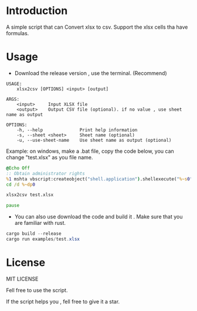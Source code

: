 # Introduction
A simple script that can Convert xlsx to csv.
Support the xlsx cells tha have formulas.

# Usage
- Download the release version , use the terminal. (Recommend)
```
USAGE:
    xlsx2csv [OPTIONS] <input> [output]

ARGS:
    <input>     Input XLSX file
    <output>    Output CSV file (optional). if no value , use sheet name as output

OPTIONS:
    -h, --help              Print help information
    -s, --sheet <sheet>     Sheet name (optional)
    -u, --use-sheet-name    Use sheet name as output (optional)
```
Example:
on windows, make a .bat file, copy the code below, you can change "test.xlsx" as you file name.
```bat
@Echo Off
:: Obtain administrator rights
%1 mshta vbscript:createobject("shell.application").shellexecute("%~s0","::","","runas",1)(window.close)&exit
cd /d %~dp0

xlsx2csv test.xlsx

pause
```

- You can also use download the code and build it . Make sure that you are familiar with rust.
```powershell
cargo build --release
cargo run examples/test.xlsx 
```

# License
MIT LICENSE

Fell free to use the script. 

If the script helps you , fell free to give it a star.

